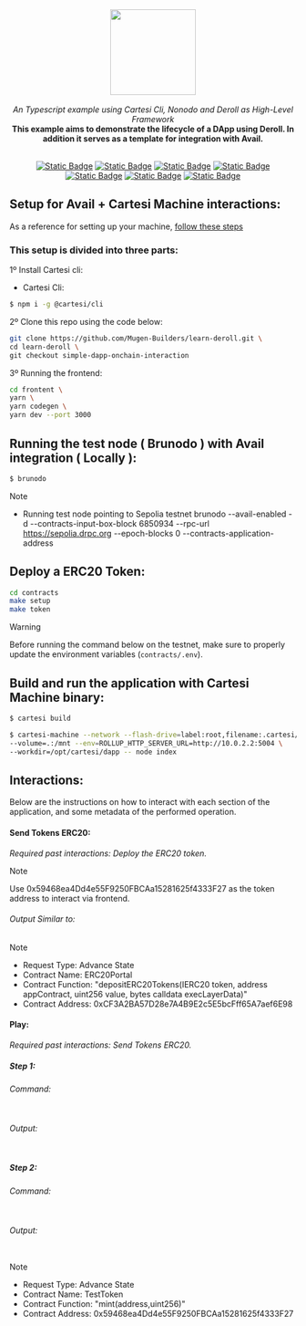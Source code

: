 <div align="center">
    <img src="https://github.com/Mugen-Builders/.github/assets/153661799/7ed08d4c-89f4-4bde-a635-0b332affbd5d" width="150" height="150">
</div>
<br>
<div align="center">
    <i>An Typescript example using Cartesi Cli, Nonodo and Deroll as High-Level Framework</i>
</div>
<div align="center">
<b>This example aims to demonstrate the lifecycle of a DApp using Deroll. In addition it serves as a template for integration with Avail.</b>
</div>
<br>
<div align="center">
    
  <a href="">[![Static Badge](https://img.shields.io/badge/cartesi-2.0.0-5bd1d7)](https://docs.cartesi.io/cartesi-rollups/)</a>
  <a href="">[![Static Badge](https://img.shields.io/badge/cartesi--cli-0.15.0-5bd1d7)](https://docs.cartesi.io/cartesi-rollups/1.3/quickstart/)</a>
  <a href="">[![Static Badge](https://img.shields.io/badge/brunodo--2.15.0-beta-blue)](https://www.npmjs.com/package/nonodo)</a>
  <a href="">[![Static Badge](https://img.shields.io/badge/@deroll/app--2.0.0-alpha.0-yellow)](https://www.npmjs.com/package/@deroll/app)</a>
  <a href="">[![Static Badge](https://img.shields.io/badge/@deroll/router--2.0.0-alpha.0-yellow)](https://www.npmjs.com/package/@deroll/router)</a>
  <a href="">[![Static Badge](https://img.shields.io/badge/@deroll/wallet--2.0.0-alpha.0-yellow)](https://www.npmjs.com/package/@deroll/wallet)</a>
  <a href="">[![Static Badge](https://img.shields.io/badge/foundry-0.2.0-red)](https://book.getfoundry.sh/getting-started/installation)</a>
</div>

## Setup for Avail + Cartesi Machine interactions:
As a reference for setting up your machine, [follow these steps](https://github.com/Mugen-Builders/cartesi-avail-tutorial?tab=readme-ov-file#prerequisites)

### This setup is divided into three parts:

1º Install Cartesi cli:
   + Cartesi Cli:
   ```bash
   $ npm i -g @cartesi/cli
   ```

2º Clone this repo using the code below:
   ```Bash
   git clone https://github.com/Mugen-Builders/learn-deroll.git \
   cd learn-deroll \
   git checkout simple-dapp-onchain-interaction
   ```

3º Running the frontend:
  ```bash
  cd frontent \
  yarn \
  yarn codegen \
  yarn dev --port 3000
  ```

## Running the test node ( Brunodo ) with Avail integration ( Locally ):
```bash
$ brunodo
```

> [!NOTE]
>  - Running test node pointing to Sepolia testnet
>  brunodo --avail-enabled -d --contracts-input-box-block 6850934 --rpc-url https://sepolia.drpc.org --epoch-blocks 0 --contracts-application-address <dapp-address>

## Deploy a ERC20 Token:

```bash
cd contracts
make setup
make token
```

> [!Warning]
> Before running the command below on the testnet, make sure to properly update the environment variables (```contracts/.env```).

## Build and run the application with Cartesi Machine binary:
```bash
$ cartesi build
```

```bash
$ cartesi-machine --network --flash-drive=label:root,filename:.cartesi/image.ext2 \
--volume=.:/mnt --env=ROLLUP_HTTP_SERVER_URL=http://10.0.2.2:5004 \
--workdir=/opt/cartesi/dapp -- node index
```

## Interactions:

Below are the instructions on how to interact with each section of the application, and some metadata of the performed operation. 

#### Send Tokens ERC20:

_Required past interactions: Deploy the ERC20 token._

> [!Note]
> Use 0x59468ea4Dd4e55F9250FBCAa15281625f4333F27 as the token address to interact via frontend.

###### Output Similar to:

> [!NOTE]
>  - Request Type: Advance State
>  - Contract Name: ERC20Portal
>  - Contract Function: "depositERC20Tokens(IERC20 token, address appContract, uint256 value, bytes calldata execLayerData)"
>  - Contract Address: 0xCF3A2BA57D28e7A4B9E2c5E5bcFff65A7aef6E98

#### Play:

_Required past interactions: Send Tokens ERC20._

##### Step 1:

###### Command:
```bash
```

###### Output:
```bash
```

##### Step 2:

###### Command:
```bash
```

###### Output:
```bash
```

> [!NOTE]
>  - Request Type: Advance State
>  - Contract Name: TestToken
>  - Contract Function: "mint(address,uint256)"
>  - Contract Address: 0x59468ea4Dd4e55F9250FBCAa15281625f4333F27